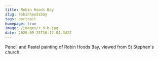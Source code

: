 ```yaml
---
title: Robin Hoods Bay
slug: robinhoodsbay
tags: portrait
homepage: true
image: /images/r.h.b.jpg
date: 2020-09-25T16:17:04.342Z
---
```

Pencil and Pastel painting of Robin Hoods Bay, viewed from St Stephen's church.
